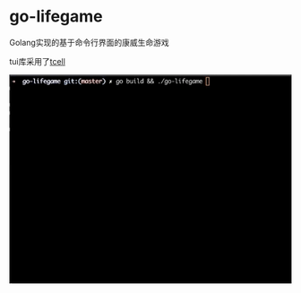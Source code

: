 # go-lifegame

Golang实现的基于命令行界面的康威生命游戏

tui库采用了[tcell](https://github.com/gdamore/tcell)

![go-lifegame](https://github.com/linuxsong/go-lifegame/blob/master/go-lifegame.gif)


